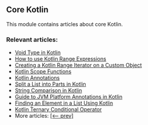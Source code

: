 ## Core Kotlin

This module contains articles about core Kotlin.

### Relevant articles:

- [Void Type in Kotlin](https://www.baeldung.com/kotlin-void-type)
- [How to use Kotlin Range Expressions](https://www.baeldung.com/kotlin-ranges)
- [Creating a Kotlin Range Iterator on a Custom Object](https://www.baeldung.com/kotlin-custom-range-iterator)
- [Kotlin Scope Functions](https://www.baeldung.com/kotlin-scope-functions)
- [Kotlin Annotations](https://www.baeldung.com/kotlin-annotations)
- [Split a List into Parts in Kotlin](https://www.baeldung.com/kotlin-split-list-into-parts)
- [String Comparison in Kotlin](https://www.baeldung.com/kotlin-string-comparison)
- [Guide to JVM Platform Annotations in Kotlin](https://www.baeldung.com/kotlin-jvm-annotations)
- [Finding an Element in a List Using Kotlin](https://www.baeldung.com/kotlin-finding-element-in-list)
- [Kotlin Ternary Conditional Operator](https://www.baeldung.com/kotlin-ternary-conditional-operator)
- More articles: [[<-- prev]](/core-kotlin)
